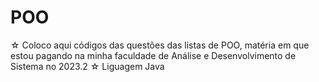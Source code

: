# POO
☆ Coloco aqui códigos das questões das listas de POO, matéria em que estou pagando na minha faculdade de Análise e Desenvolvimento de Sistema no 2023.2
☆ Liguagem Java

